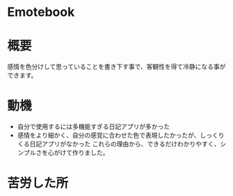 # Emotebook

# 概要
感情を色分けして思っていることを書き下す事で、客観性を得て冷静になる事ができます。

# 動機
* 自分で使用するには多機能すぎる日記アプリが多かった
* 感情をより細かく、自分の感覚に合わせた色で表現したかったが、しっくりくる日記アプリがなかった
これらの理由から、できるだけわかりやすく、シンプルさを心がけて作りました。

# 苦労した所

